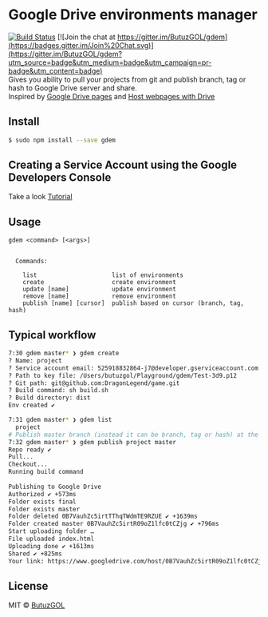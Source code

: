 # Google Drive environments manager
[![Build Status](https://travis-ci.org/ButuzGOL/gdem.svg?branch=master)](https://travis-ci.org/ButuzGOL/gdem) [![Join the chat at https://gitter.im/ButuzGOL/gdem](https://badges.gitter.im/Join%20Chat.svg)](https://gitter.im/ButuzGOL/gdem?utm_source=badge&utm_medium=badge&utm_campaign=pr-badge&utm_content=badge)  
Gives you ability to pull your projects from git and publish branch, tag or hash to Google Drive server and share.  
Inspired by [Google Drive pages](https://github.com/ButuzGOL/gd-pages) and [Host webpages with Drive](https://support.google.com/drive/answer/2881970?hl=en)
## Install

```sh
$ sudo npm install --save gdem
```

## Creating a Service Account using the Google Developers Console
Take a look [Tutorial](https://github.com/ButuzGOL/gd-pages#creating-a-service-account-using-the-google-developers-console)

## Usage

```
gdem <command> [<args>]


  Commands:

    list                     list of environments
    create                   create environment
    update [name]            update environment
    remove [name]            remove environment
    publish [name] [cursor]  publish based on cursor (branch, tag, hash)
```

## Typical workflow

```bash
7:30 gdem master* ❯ gdem create
? Name: project
? Service account email: 525918832864-j7@developer.gserviceaccount.com
? Path to key file: /Users/butuzgol/Playground/gdem/Test-3d9.p12
? Git path: git@github.com:DragonLegend/game.git
? Build command: sh build.sh
? Build directory: dist
Env created ✔

7:31 gdem master* ❯ gdem list
  project
# Publish master branch (instead it can be branch, tag or hash) at the end link
7:32 gdem master* ❯ gdem publish project master
Repo ready ✔
Pull...
Checkout...
Running build command
 
Publishing to Google Drive
Authorized ✔ +573ms
Folder exists final
Folder exists master
Folder deleted 0B7VauhZc5irtTThqTWdmTE9RZUE ✔ +1639ms
Folder created master 0B7VauhZc5irtR09oZ1lfc0tCZjg ✔ +796ms
Start uploading folder …
File uploaded index.html
Uploading done ✔ +1613ms
Shared ✔ +825ms
Your link: https://www.googledrive.com/host/0B7VauhZc5irtR09oZ1lfc0tCZjg
```

## License

MIT © [ButuzGOL](https://butuzgol.github.io)
